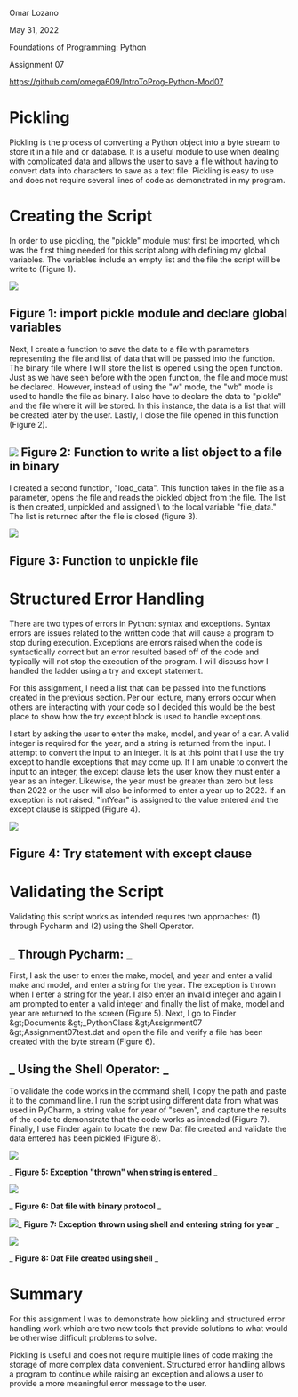Omar Lozano

May 31, 2022

Foundations of Programming: Python

Assignment 07

https://github.com/omega609/IntroToProg-Python-Mod07

#
# Pickling

Pickling is the process of converting a Python object into a byte stream to store it in a file and or database. It is a useful module to use when dealing with complicated data and allows the user to save a file without having to convert data into characters to save as a text file. Pickling is easy to use and does not require several lines of code as demonstrated in my program.

# Creating the Script

In order to use pickling, the &quot;pickle&quot; module must first be imported, which was the first thing needed for this script along with defining my global variables. The variables include an empty list and the file the script will be write to (Figure 1).

![](RackMultipart20220531-1-c9d8ng_html_ea236061d550fddb.png)

## **Figure 1:** import pickle module **and declare global variables**

Next, I create a function to save the data to a file with parameters representing the file and list of data that will be passed into the function. The binary file where I will store the list is opened using the open function. Just as we have seen before with the open function, the file and mode must be declared. However, instead of using the &quot;w&quot; mode, the &quot;wb&quot; mode is used to handle the file as binary. I also have to declare the data to &quot;pickle&quot; and the file where it will be stored. In this instance, the data is a list that will be created later by the user. Lastly, I close the file opened in this function (Figure 2).

## ![](RackMultipart20220531-1-c9d8ng_html_15fac28ed316db23.png) Figure 2: Function to write a list object to a file in binary

I created a second function, &quot;load\_data&quot;. This function takes in the file as a parameter, opens the file and reads the pickled object from the file. The list is then created, unpickled and assigned \ to the local variable &quot;file\_data.&quot; The list is returned after the file is closed (figure 3).

![](RackMultipart20220531-1-c9d8ng_html_4215256b8a3f315f.png)

## Figure 3: Function to unpickle file

# Structured Error Handling

There are two types of errors in Python: syntax and exceptions. Syntax errors are issues related to the written code that will cause a program to stop during execution. Exceptions are errors raised when the code is syntactically correct but an error resulted based off of the code and typically will not stop the execution of the program. I will discuss how I handled the ladder using a try and except statement.

For this assignment, I need a list that can be passed into the functions created in the previous section. Per our lecture, many errors occur when others are interacting with your code so I decided this would be the best place to show how the try except block is used to handle exceptions.

I start by asking the user to enter the make, model, and year of a car. A valid integer is required for the year, and a string is returned from the input. I attempt to convert the input to an integer. It is at this point that I use the try except to handle exceptions that may come up. If I am unable to convert the input to an integer, the except clause lets the user know they must enter a year as an integer. Likewise, the year must be greater than zero but less than 2022 or the user will also be informed to enter a year up to 2022. If an exception is not raised, &quot;intYear&quot; is assigned to the value entered and the except clause is skipped (Figure 4).

![](RackMultipart20220531-1-c9d8ng_html_5395546ff61f1a49.png)

## Figure 4: Try statement with except clause

# Validating the Script

Validating this script works as intended requires two approaches: (1) through Pycharm and (2) using the Shell Operator.

##

## _ **Through Pycharm:** _

First, I ask the user to enter the make, model, and year and enter a valid make and model, and enter a string for the year. The exception is thrown when I enter a string for the year. I also enter an invalid integer and again I am prompted to enter a valid integer and finally the list of make, model and year are returned to the screen (Figure 5). Next, I go to Finder \&gt;Documents \&gt;\_PythonClass \&gt;Assignment07 \&gt;Assignment07test.dat and open the file and verify a file has been created with the byte stream (Figure 6).

##

## _ **Using the Shell Operator:** _

To validate the code works in the command shell, I copy the path and paste it to the command line. I run the script using different data from what was used in PyCharm, a string value for year of &quot;seven&quot;, and capture the results of the code to demonstrate that the code works as intended (Figure 7). Finally, I use Finder again to locate the new Dat file created and validate the data entered has been pickled (Figure 8).

![](RackMultipart20220531-1-c9d8ng_html_6fc57c4d29806b2c.png)

_ **Figure 5: Exception &quot;thrown&quot; when string is entered** _

![](RackMultipart20220531-1-c9d8ng_html_9983ca6f90d806d7.png)

_ **Figure 6: Dat file with binary protocol** _

![](RackMultipart20220531-1-c9d8ng_html_805cefafa25da8bd.png)_ **Figure 7: Exception thrown using shell and entering string for year** _

![](RackMultipart20220531-1-c9d8ng_html_fe4d03e6c546c220.png)

_ **Figure 8: Dat File created using shell** _

# Summary

For this assignment I was to demonstrate how pickling and structured error handling work which are two new tools that provide solutions to what would be otherwise difficult problems to solve.

Pickling is useful and does not require multiple lines of code making the storage of more complex data convenient. Structured error handling allows a program to continue while raising an exception and allows a user to provide a more meaningful error message to the user.
